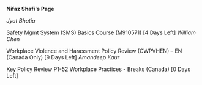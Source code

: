 **Nifaz Shafi's Page**


*Jyot Bhatia*

Safety Mgmt System (SMS) Basics Course (M910571) [4 Days Left]
*William Chen*

Workplace Violence and Harassment Policy Review (CWPVHEN) – EN (Canada Only) [9 Days Left]
*Amandeep Kaur*

Key Policy Review P1-52 Workplace Practices - Breaks (Canada) [0 Days Left]
